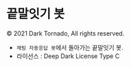 # 끝말잇기 봇

© 2021 Dark Tornado, All rights reserved.

* `채팅 자동응답 봇`에서 돌아가는 끝말잇기 봇.
* 라이선스 : Deep Dark License Type C
